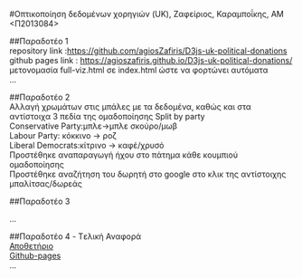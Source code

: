 #Οπτικοποίηση δεδομένων χορηγιών (UK), Ζαφείριος, Καραμποΐκης, ΑΜ <Π2013084>


##Παραδοτέο 1  <br />
repository link :https://github.com/agiosZafiris/D3js-uk-political-donations  <br />
github pages link : https://agioszafiris.github.io/D3js-uk-political-donations/  <br />
μετονομασία full-viz.html σε index.html ώστε να φορτώνει αυτόματα <br />
... <br />

##Παραδοτέο 2 <br />
Αλλαγή χρωμάτων στις μπάλες με τα δεδομένα, καθώς και στα αντίστοιχα 3 πεδία της ομαδοποίησης Split by party <br />
  Conservative Party:μπλε->μπλε σκούρο/μωβ <br />
  Labour Party: κόκκινο -> ροζ <br />
  Liberal Democrats:κίτρινο -> καφέ/χρυσό <br />
Προστέθηκε αναπαραγωγή ήχου στο πάτημα κάθε κουμπιού ομαδοποίησης <br />
Προστέθηκε αναζήτηση του δωρητή στο google στο κλικ της αντίστοιχης μπαλίτσας/δωρεάς <br />

##Παραδοτέο 3 <br />

...

##Παραδοτέο 4 - Tελική Αναφορά <br />
[Αποθετήριο](https://github.com/agiosZafiris/TelikiAnafora)<br />
[Github-pages](https://agioszafiris.github.io/TelikiAnafora/)<br />
...
